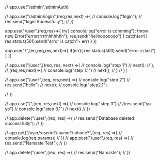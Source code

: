 // app.use("/admin",adminAuth)

// app.use("/admin/login",(req,res,next) =>{
//     console.log("login");
//     res.send("login Sucessfully");
// })

app.use("/user",(req,res)=>{
    try{
    console.log("error is comming");
    throw new Error("errorrrrrrhhhhhhh");
    res.send("helloooooooo")
    }
    catch(err){
        res.status(501).send("error is catch"+ err)
    }
})

app.use("/",(err,req,res,next)=>{
    if(err){
        res.status(500).send("error in last")
    }
})

// app.use("/user",[(req, res, next) =>{
//     console.log("step 1")
//     next();
// },
// (req,res,next)=>{
//     console.log("step 1.1")
//     next();
// }
// ] )

// app.use("/user",(req, res,next) =>{
//     console.log("step 2")
//     res.send("hello")
//     next();
//     console.log("step2.1")
    
// })

// app.use("/",(req, res,next) =>{
//     console.log("step 3")
//     //res.send("yo yo")
//     console.log("step 3.1")
//     next()
// })


// app.delete("/user",(req, res) =>{
//     res.send("Database deleted successfully");
// })

// app.get("/user/:userid?/:name?/:phone?",(req, res) =>{
//     console.log(req.params);
// })
// app.post("/user",(req, res) =>{
//     res.send("Namaste Test");
// })



// app.delete("/user",(req, res) =>{
//     res.send("Namaste");
// })
